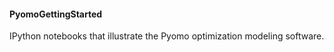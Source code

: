 #### PyomoGettingStarted
IPython notebooks that illustrate the Pyomo optimization modeling software.
